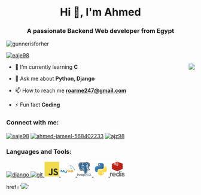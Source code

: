 <h1 align="center">Hi 👋, I'm Ahmed</h1>
<h3 align="center">A passionate Backend Web developer from Egypt</h3>

<p align="left"> <img src="https://komarev.com/ghpvc/?username=gunnerisforher&label=Profile%20views&color=0e75b6&style=flat" alt="gunnerisforher" /> </p>

<p align="left"> <a href="https://twitter.com/eaje98" target="blank"><img src="https://img.shields.io/twitter/follow/eaje98?logo=twitter&style=for-the-badge" alt="eaje98" /></a> </p>
<img align="right" src="https://media.giphy.com/media/vFKqnCdLPNOKc/giphy.gif"/>

- 🌱 I’m currently learning **C**

- 💬 Ask me about **Python, Django**

- 📫 How to reach me **roarme247@gmail.com**

- ⚡ Fun fact **Coding**

<h3 align="left">Connect with me:</h3>
<p align="left">
<a href="https://twitter.com/eaje98" target="blank"><img align="center" src="https://raw.githubusercontent.com/rahuldkjain/github-profile-readme-generator/master/src/images/icons/Social/twitter.svg" alt="eaje98" height="30" width="40" /></a>
<a href="https://linkedin.com/in/ahmed-jameel-568402233" target="blank"><img align="center" src="https://raw.githubusercontent.com/rahuldkjain/github-profile-readme-generator/master/src/images/icons/Social/linked-in-alt.svg" alt="ahmed-jameel-568402233" height="30" width="40" /></a>
<a href="https://fb.com/ajz98" target="blank"><img align="center" src="https://raw.githubusercontent.com/rahuldkjain/github-profile-readme-generator/master/src/images/icons/Social/facebook.svg" alt="ajz98" height="30" width="40" /></a>
</p>

<h3 align="left">Languages and Tools:</h3>
<p align="left"> <a href="https://www.djangoproject.com/" target="_blank" rel="noreferrer"> <img src="https://cdn.worldvectorlogo.com/logos/django.svg" alt="django" width="40" height="40"/> </a> <a href="https://git-scm.com/" target="_blank" rel="noreferrer"> <img src="https://www.vectorlogo.zone/logos/git-scm/git-scm-icon.svg" alt="git" width="40" height="40"/> </a> <a href="https://developer.mozilla.org/en-US/docs/Web/JavaScript" target="_blank" rel="noreferrer"> <img src="https://raw.githubusercontent.com/devicons/devicon/master/icons/javascript/javascript-original.svg" alt="javascript" width="40" height="40"/> </a> <a href="https://www.mysql.com/" target="_blank" rel="noreferrer"> <img src="https://raw.githubusercontent.com/devicons/devicon/master/icons/mysql/mysql-original-wordmark.svg" alt="mysql" width="40" height="40"/> </a> <a href="https://www.postgresql.org" target="_blank" rel="noreferrer"> <img src="https://raw.githubusercontent.com/devicons/devicon/master/icons/postgresql/postgresql-original-wordmark.svg" alt="postgresql" width="40" height="40"/> </a> <a href="https://www.python.org" target="_blank" rel="noreferrer"> <img src="https://raw.githubusercontent.com/devicons/devicon/master/icons/python/python-original.svg" alt="python" width="40" height="40"/> </a> <a href="https://redis.io" target="_blank" rel="noreferrer"> <img src="https://raw.githubusercontent.com/devicons/devicon/master/icons/redis/redis-original-wordmark.svg" alt="redis" width="40" height="40"/> </a> </p>

<a align="right"> href='![](https://github-readme-stats.vercel.app/api?username=gunnerisforher&theme=dark&hide_border=false&include_all_commits=false&count_private=false)'<br/></a>
